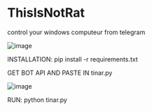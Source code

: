 # ThisIsNotRat
control your windows computeur from telegram

![image](https://github.com/RealBey/ThisIsNotRat/assets/85953451/90393dd7-9980-46e4-b19e-050d906787a3)


INSTALLATION:
pip install -r requirements.txt

GET BOT API AND PASTE IN tinar.py

![image](https://github.com/RealBey/ThisIsNotRat/assets/85953451/e05a6070-e841-45c1-9592-045263ac4499)



RUN:
python tinar.py
